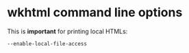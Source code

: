 wkhtml command line options
===========================

This is __important__ for printing local HTMLs:

    --enable-local-file-access

